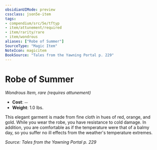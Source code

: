 ```yaml
---
obsidianUIMode: preview
cssclass: json5e-item
tags:
- compendium/src/5e/tftyp
- item/attunement/required
- item/rarity/rare
- item/wondrous
aliases: ["Robe of Summer"]
SourceType: "Magic Item"
NoteIcon: magicitem
BookSource: "Tales from the Yawning Portal p. 229"
---
```

# Robe of Summer
*Wondrous Item, rare (requires attunement)*  

- **Cost**: ⏤
- **Weight**: 1.0 lbs.

This elegant garment is made from fine cloth in hues of red, orange, and gold. While you wear the robe, you have resistance to cold damage. In addition, you are comfortable as if the temperature were that of a balmy day, so you suffer no ill effects from the weather's temperature extremes.

*Source: Tales from the Yawning Portal p. 229*